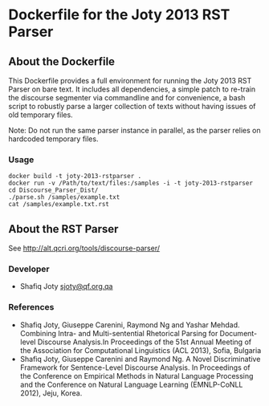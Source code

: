 Dockerfile for the Joty 2013 RST Parser
=======================================

About the Dockerfile
--------------------

This Dockerfile provides a full environment for running the Joty 2013 RST Parser on bare text. It includes all dependencies, a simple patch to re-train the discourse segmenter via commandline and for convenience, a bash script to robustly parse a larger collection of texts without having issues of old temporary files.

Note: Do not run the same parser instance in parallel, as the parser relies on hardcoded temporary files.

### Usage

```
docker build -t joty-2013-rstparser .
docker run -v /Path/to/text/files:/samples -i -t joty-2013-rstparser
cd Discourse_Parser_Dist/
./parse.sh /samples/example.txt
cat /samples/example.txt.rst
```


About the RST Parser
--------------------

See http://alt.qcri.org/tools/discourse-parser/

### Developer

* Shafiq Joty
  sjoty@qf.org.qa

### References

* Shafiq Joty, Giuseppe Carenini, Raymond Ng and Yashar Mehdad. Combining Intra- and Multi-sentential Rhetorical Parsing for Document-level Discourse Analysis.In Proceedings of the 51st Annual Meeting of the Association for Computational Linguistics (ACL 2013), Sofia, Bulgaria
* Shafiq Joty, Giuseppe Carenini and Raymond Ng. A Novel Discriminative Framework for Sentence-Level Discourse Analysis. In Proceedings of the Conference on Empirical Methods in Natural Language Processing and the Conference on Natural Language Learning (EMNLP-CoNLL 2012), Jeju, Korea.

